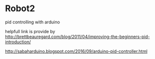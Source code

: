 # Robot2
pid controlling with arduino

helpfull link is provide by
http://brettbeauregard.com/blog/2011/04/improving-the-beginners-pid-introduction/

http://sabaharduino.blogspot.com/2016/09/arduino-pid-controller.html

